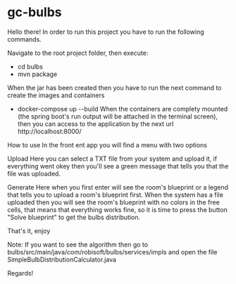 # gc-bulbs

Hello there!
In order to run this project you have to run the following commands.

Navigate to the root project folder, then execute:
- cd bulbs
- mvn package

When the jar has been created then you have to run the next command to create the images and containers
- docker-compose up --build
When the containers are complety mounted (the spring boot's run output will be attached in the terminal screen),
then you can access to the application by the next url http://localhost:8000/

How to use
In the front ent app you will find a menu with two options

Upload
Here you can select a TXT file from your system and upload it, if everything went okey then you'll see a green message that tells you
that the file was uploaded.

Generate
Here when you first enter will see the room's blueprint or a legend that tells you to upload a room's blueprint first. When the system has
a file uploaded then you will see the room's blueprint with no colors in the free cells, that means that everything works fine, so it is time
to press the button "Solve blueprint" to get the bulbs distribution.

That's it, enjoy

Note:
If you want to see the algorithm then go to bulbs/src/main/java/com/robisoft/bulbs/services/impls
and open the file SimpleBulbDistributionCalculator.java

Regards!
